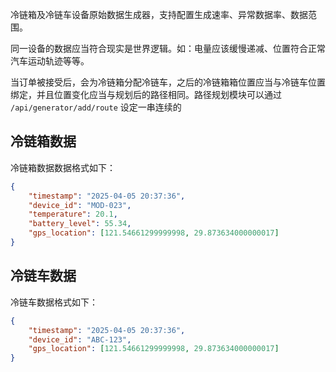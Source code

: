 冷链箱及冷链车设备原始数据生成器，支持配置生成速率、异常数据率、数据范围。

同一设备的数据应当符合现实是世界逻辑。如：电量应该缓慢递减、位置符合正常汽车运动轨迹等等。

当订单被接受后，会为冷链箱分配冷链车，之后的冷链箱箱位置应当与冷链车位置绑定，并且位置变化应当与规划后的路径相同。路径规划模块可以通过 `/api/generator/add/route` 设定一串连续的

## 冷链箱数据

冷链箱数据数据格式如下：

```json
{
    "timestamp": "2025-04-05 20:37:36",
    "device_id": "MOD-023",
    "temperature": 20.1,
    "battery_level": 55.34,
    "gps_location": [121.54661299999998, 29.873634000000017]
}
```

## 冷链车数据

冷链车数据格式如下：

```json
{
    "timestamp": "2025-04-05 20:37:36",
    "device_id": "ABC-123",
    "gps_location": [121.54661299999998, 29.873634000000017]
}
```
